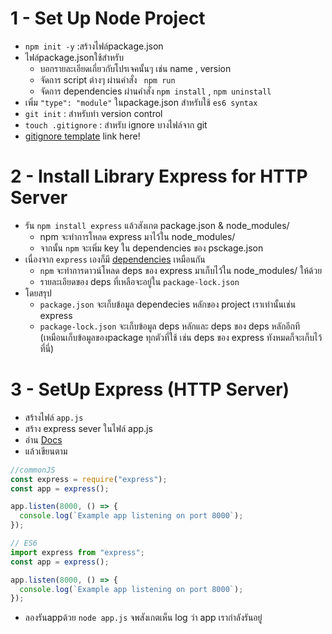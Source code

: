 # 1 - Set Up Node Project

- `npm init -y` :สร้างไฟล์package.json
- ไฟล์package.jsonใช้สำหรับ
  - บอกรายละเอียดเกี่ยวกับโปรเจคนั้นๆ เช่น name , version
  - จัดการ script ต่างๆ ผ่านคำสั่ง ` npm run`
  - จัดการ dependencies ผ่านคำสั่ง `npm install` , `npm uninstall`
- เพิ่ม `"type": "module"` ในpackage.json สำหรับใช้ `es6 syntax`
- `git init` : สำหรับทำ version control
- `touch .gitignore` : สำหรับ ignore บางไฟล์จาก git
- [gitignore template](https://github.com/github/gitignore/blob/main/Node.gitignore) link here!

# 2 - Install Library Express for HTTP Server

- รัน `npm install express` แล้วสังเกต package.json & node_modules/
  - npm จะทำการโหลด express มาไว้ใน node_modules/
  - จากนั้น `npm` จะเพิ่ม key ใน dependencies ของ psckage.json
- เนื่องจาก `express` เองก็มี [dependencies](https://www.npmjs.com/package/express) เหมือนกัน
  - `npm` จะทำการดาวน์โหลด deps ของ express มาเก็บไว้ใน node_modules/ ให้ด้วย
  - รายละเอียดของ deps ที่เหลือจะอยู่ใน `package-lock.json`
- โดยสรุป
  - `package.json` จะเก็บข้อมูล dependecies หลักของ project เราเท่านั้นเช่น express
  - `package-lock.json` จะเก็บข้อมูล deps หลักและ deps ของ deps หลักอีกที (เหมือนเก็บข้อมูลของpackage ทุกตัวที่ใช้ เช่น deps ของ express ทังหมดก็จะเก็บไว้ที่นี่)

# 3 - SetUp Express (HTTP Server)

- สร้างไฟล์ `app.js`
- สร้าง express sever ในไฟล์ app.js
- อ่าน [Docs](https://expressjs.com/)
- แล้วเขียนตาม

```js
//commonJS
const express = require("express");
const app = express();

app.listen(8000, () => {
  console.log(`Example app listening on port 8000`);
});
```

```js
// ES6
import express from "express";
const app = express();

app.listen(8000, () => {
  console.log(`Example app listening on port 8000`);
});
```

- ลองรันappด้วย `node app.js` จพสังเกตเห็น log ว่า app เรากำลังรันอยู๋
